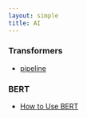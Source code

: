 ```yaml
---
layout: simple
title: AI
---
```


### Transformers
- [pipeline](/study/AI/)


### BERT
- [How to Use BERT](/study/AI/BERT/how_to_use_bert)